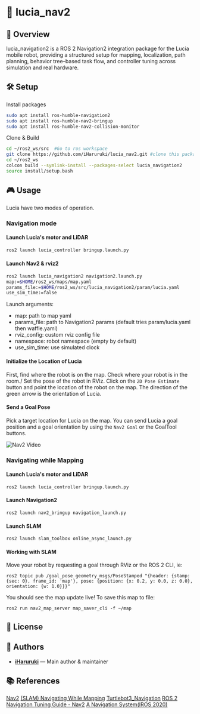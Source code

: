 # 🤖 lucia_nav2
## 🚀 Overview
lucia_navigation2 is a ROS 2 Navigation2 integration package for the Lucia mobile robot, providing a structured setup for mapping, localization, path planning, behavior tree–based task flow, and controller tuning across simulation and real hardware.

## 🛠️ Setup
Install packages
```bash
sudo apt install ros-humble-navigation2    
sudo apt install ros-humble-nav2-bringup
sudo apt install ros-humble-nav2-collision-monitor
```
Clone & Build
```bash
cd ~/ros2_ws/src  #Go to ros workspace
git clone https://github.com/iHaruruki/lucia_nav2.git #clone this package
cd ~/ros2_ws
colcon build --symlink-install --packages-select lucia_navigation2
source install/setup.bash
```
## 🎮 Usage
Lucia have two modes of operation.

### Navigation mode
#### Launch Lucia's motor and LiDAR
```bash
ros2 launch lucia_controller bringup.launch.py
```
#### Launch Nav2 & rviz2
```bash
ros2 launch lucia_navigation2 navigation2.launch.py 
map:=$HOME/ros2_ws/maps/map.yaml 
params_file:=$HOME/ros2_ws/src/lucia_navigation2/param/lucia.yaml 
use_sim_time:=false
```
Launch arguments:
- map: path to map yaml
- params_file: path to Navigation2 params (default tries param/lucia.yaml then waffle.yaml)
- rviz_config: custom rviz config file
- namespace: robot namespace (empty by default)
- use_sim_time: use simulated clock

#### Initialize the Location of Lucia
First, find where the robot is on the map. Check where your robot is in the room./
Set the pose of the robot in RViz. Click on the `2D Pose Estimate` button and point the location of the robot on the map. The direction of the green arrow is the orientation of Lucia.

#### Send a Goal Pose
Pick a target location for Lucia on the map. You can send Lucia a goal position and a goal orientation by using the `Nav2 Goal` or the GoalTool buttons.

![Nav2 Video](media/nav2.gif)

### Navigating while Mapping
#### Launch Lucia's motor and LiDAR
```shell
ros2 launch lucia_controller bringup.launch.py
```
#### Launch Navigation2
```shell
ros2 launch nav2_bringup navigation_launch.py
```
#### Launch SLAM
```shell
ros2 launch slam_toolbox online_async_launch.py
```
#### Working with SLAM
Move your robot by requesting a goal through RViz or the ROS 2 CLI, ie:
```shell
ros2 topic pub /goal_pose geometry_msgs/PoseStamped "{header: {stamp: {sec: 0}, frame_id: 'map'}, pose: {position: {x: 0.2, y: 0.0, z: 0.0}, orientation: {w: 1.0}}}"
```
You should see the map update live! To save this map to file:
```shell
ros2 run nav2_map_server map_saver_cli -f ~/map
```

## 📜 License

## 👤 Authors
- **[iHaruruki](https://github.com/iHaruruki)** — Main author & maintainer

## 📚 References
[Nav2](https://docs.nav2.org/index.html)
[(SLAM) Navigating While Mapping](https://docs.nav2.org/tutorials/docs/navigation2_with_slam.html)
[Turtlebot3_Navigation](https://emanual.robotis.com/docs/en/platform/turtlebot3/navigation/#run-navigation-nodes)
[ROS 2 Navigation Tuning Guide - Nav2](https://automaticaddison.com/ros-2-navigation-tuning-guide-nav2/)
[A Navigation System(IROS 2020)](https://youtu.be/QB7lOKp3ZDQ?si=lvRZoMHLNqqNln23)
